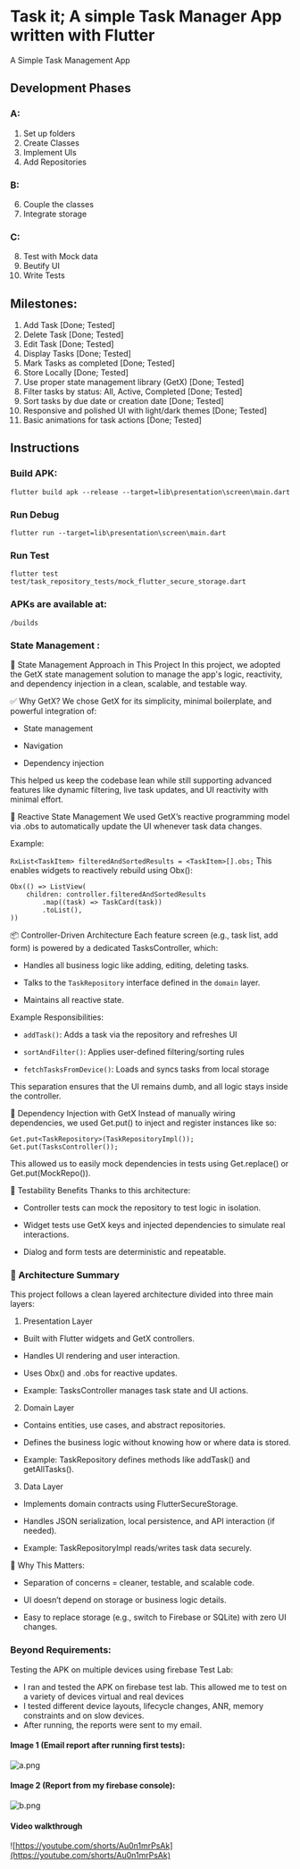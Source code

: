 # Task it; A simple Task Manager App written with Flutter

A Simple Task Management App

## Development Phases
### A:
1. Set up folders
2. Create Classes
3. Implement UIs
4. Add Repositories

### B:
6. Couple the classes
7. Integrate storage

### C:
8. Test with Mock data
9. Beutify UI
10. Write Tests

## Milestones:
1. Add Task [Done; Tested]
2. Delete Task [Done; Tested]
3. Edit Task [Done; Tested]
4. Display Tasks [Done; Tested]
5. Mark Tasks as completed [Done; Tested]
6. Store Locally [Done; Tested]
7. Use proper state management library (GetX) [Done; Tested]
8. Filter tasks by status: All, Active, Completed [Done; Tested]
9. Sort tasks by due date or creation date [Done; Tested] 
10. Responsive and polished UI with light/dark themes [Done; Tested]
11. Basic animations for task actions [Done; Tested]

## Instructions

### Build APK:
```
flutter build apk --release --target=lib\presentation\screen\main.dart
```

### Run Debug
```
flutter run --target=lib\presentation\screen\main.dart
```

### Run Test
```
flutter test test/task_repository_tests/mock_flutter_secure_storage.dart
```

### APKs are available at:
`/builds`

### State Management :
🧠 State Management Approach in This Project
In this project, we adopted the GetX state management solution to manage the app's logic, reactivity, and dependency injection in a clean, scalable, and testable way.

✅ Why GetX?
We chose GetX for its simplicity, minimal boilerplate, and powerful integration of:

* State management

* Navigation

* Dependency injection

This helped us keep the codebase lean while still supporting advanced features like dynamic filtering, live task updates, and UI reactivity with minimal effort.

🔁 Reactive State Management
We used GetX’s reactive programming model via .obs to automatically update the UI whenever task data changes.

Example:

```RxList<TaskItem> filteredAndSortedResults = <TaskItem>[].obs;```
This enables widgets to reactively rebuild using Obx():

```
Obx(() => ListView(
    children: controller.filteredAndSortedResults
        .map((task) => TaskCard(task))
        .toList(),
))
```

📦 Controller-Driven Architecture
Each feature screen (e.g., task list, add form) is powered by a dedicated TasksController, which:

* Handles all business logic like adding, editing, deleting tasks.

* Talks to the `TaskRepository` interface defined in the `domain` layer.

* Maintains all reactive state.

Example Responsibilities:
* `addTask()`: Adds a task via the repository and refreshes UI

* `sortAndFilter()`: Applies user-defined filtering/sorting rules

* `fetchTasksFromDevice()`: Loads and syncs tasks from local storage

This separation ensures that the UI remains dumb, and all logic stays inside the controller.

🧩 Dependency Injection with GetX
Instead of manually wiring dependencies, we used Get.put() to inject and register instances like so:

```
Get.put<TaskRepository>(TaskRepositoryImpl());
Get.put(TasksController());
```
This allowed us to easily mock dependencies in tests using Get.replace() or Get.put(MockRepo()).

🧪 Testability Benefits
Thanks to this architecture:

* Controller tests can mock the repository to test logic in isolation.

* Widget tests use GetX keys and injected dependencies to simulate real interactions.

* Dialog and form tests are deterministic and repeatable.

### 🧱 Architecture Summary
This project follows a clean layered architecture divided into three main layers:

1. Presentation Layer
* Built with Flutter widgets and GetX controllers.

* Handles UI rendering and user interaction.

* Uses Obx() and .obs for reactive updates.

* Example: TasksController manages task state and UI actions.

2. Domain Layer
* Contains entities, use cases, and abstract repositories.

* Defines the business logic without knowing how or where data is stored.

* Example: TaskRepository defines methods like addTask() and getAllTasks().

3. Data Layer
* Implements domain contracts using FlutterSecureStorage.

* Handles JSON serialization, local persistence, and API interaction (if needed).

* Example: TaskRepositoryImpl reads/writes task data securely.

🧠 Why This Matters:
* Separation of concerns = cleaner, testable, and scalable code.

* UI doesn’t depend on storage or business logic details.

* Easy to replace storage (e.g., switch to Firebase or SQLite) with zero UI changes.

### Beyond Requirements: 
Testing the APK on multiple devices using firebase Test Lab:
* I ran and tested the APK on firebase test lab. This allowed me to test on a variety of devices virtual and real devices
* I tested different device layouts, lifecycle changes, ANR, memory constraints and on slow devices.
* After running, the reports were sent to my email.

#### Image 1 (Email report after running first tests):
![a.png](imgs%2Fa.png)

#### Image 2 (Report from my firebase console):
![b.png](imgs%2Fb.png)
#### Video walkthrough
![https://youtube.com/shorts/Au0n1mrPsAk](https://youtube.com/shorts/Au0n1mrPsAk)


